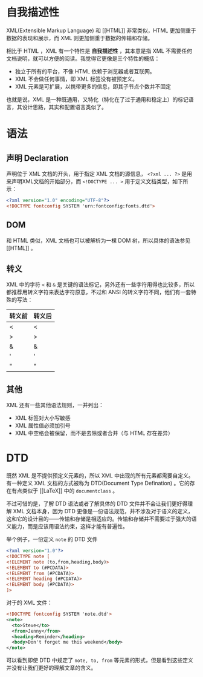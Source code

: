 # 自我描述性

XML(Extensible Markup Language) 和 [[HTML]] 非常类似，HTML 更加侧重于数据的表现和展示，而 XML 则更加侧重于数据的传输和存储。

相比于 HTML ，XML 有一个特性是 **自我描述性** ，其本意是指 XML 不需要任何文档说明，就可以方便的阅读。我觉得它更像是三个特性的概括：

- 独立于所有的平台，不像 HTML 依赖于浏览器或者互联网。
- XML 不会做任何事情，即 XML 标签没有被预定义。
- XML 元素是可扩展，以携带更多的信息，即其子节点个数并不固定

也就是说，XML 是一种既通用，又特化（特化在了过于通用和稳定上）的标记语言，其设计思路，其实和配置语言类似了。

# 语法

## 声明 Declaration

声明位于 XML 文档的开头，用于指定 XML 文档的源信息， `<?xml ... ?>` 是用来声明XML文档的开始部分，而 `<!DOCTYPE ... >` 用于定义文档类型，如下所示：

``` xml
<?xml version="1.0" encoding="UTF-8"?>
<!DOCTYPE fontconfig SYSTEM 'urn:fontconfig:fonts.dtd'>
```

## DOM

和 HTML 类似，XML 文档也可以被解析为一棵 DOM 树，所以具体的语法参见 [[HTML]] 。

## 转义

XML 中的字符 `<` 和 `&` 是关键的语法标记，另外还有一些字符用得也比较多，所以都推荐用转义字符来表达字符原意，不过和 ANSI 的转义字符不同，他们有一套特殊的写法：

| 转义前 | 转义后 |
|--------|--------|
| &lt;   | \<     |
| &gt;   | \>     |
| &amp;  | &      |
| &apos; | '      |
| &quot; | "      |

## 其他

XML 还有一些其他语法规则，一并列出：

- XML 标签对大小写敏感
- XML 属性值必须加引号
- XML 中空格会被保留，而不是去除或者合并（与 HTML 存在差异）

# DTD

既然 XML 是不提供预定义元素的，所以 XML 中出现的所有元素都需要自定义。有一种定义 XML 文档的方式被称为 DTD(Document Type Defination) 。它的存在有点类似于 [[LaTeX]] 中的 `documentclass` 。

不过可惜的是，了解 DTD 语法或者了解具体的 DTD 文件并不会让我们更好得理解 XML 文档本身，因为 DTD 更像是一份语法规范，并不涉及对于语义的定义，这和它的设计目的——传输和存储是相适应的。传输和存储并不需要过于强大的语义能力，而是应该用语法约束，这样才能有普遍性。

举个例子，一份定义 `note` 的 DTD 文件

``` xml
<?xml version="1.0"?>
<!DOCTYPE note [
<!ELEMENT note (to,from,heading,body)>
<!ELEMENT to (#PCDATA)>
<!ELEMENT from (#PCDATA)>
<!ELEMENT heading (#PCDATA)>
<!ELEMENT body (#PCDATA)>
]>
```

对于的 XML 文件：

``` xml
<!DOCTYPE fontconfig SYSTEM 'note.dtd'>
<note>
  <to>Steve</to>
  <from>Jenny</from>
  <heading>Reminder</heading>
  <body>Don't forget me this weekend</body>
</note>
```

可以看到即使 DTD 中规定了 `note, to, from` 等元素的形式，但是看到这些定义并没有让我们更好的理解文章的含义。
